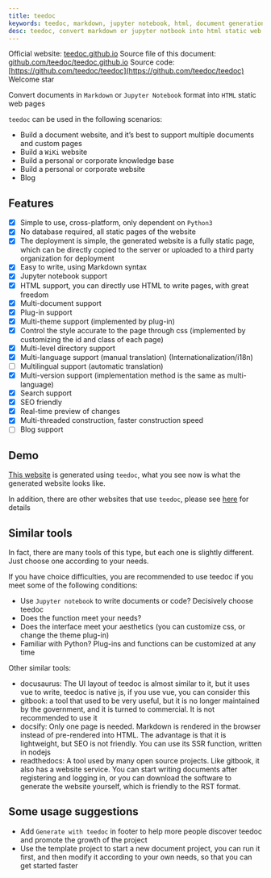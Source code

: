```yaml
---
title: teedoc
keywords: teedoc, markdown, jupyter notebook, html, document generation, alternative gitbook, website generation, static website, static blog
desc: teedoc, convert markdown or jupyter notbook into html static web pages, used for personal or corporate website building, blog building, database building, wiki, etc.
---
```



Official website: [teedoc.github.io](https://teedoc.github.io/)
Source file of this document: [github.com/teedoc/teedoc.github.io](https://github.com/teedoc/teedoc.github.io)
Source code: [https://github.com/teedoc/teedoc](https://github.com/teedoc/teedoc) Welcome star

Convert documents in `Markdown` or `Jupyter Notebook` format into `HTML` static web pages

`teedoc` can be used in the following scenarios:
* Build a document website, and it’s best to support multiple documents and custom pages
* Build a `WiKi` website
* Build a personal or corporate knowledge base
* Build a personal or corporate website
* Blog




## Features

- [x] Simple to use, cross-platform, only dependent on `Python3`
- [x] No database required, all static pages of the website
- [x] The deployment is simple, the generated website is a fully static page, which can be directly copied to the server or uploaded to a third party organization for deployment
- [x] Easy to write, using Markdown syntax
- [x] Jupyter notebook support
- [x] HTML support, you can directly use HTML to write pages, with great freedom
- [x] Multi-document support
- [x] Plug-in support
- [x] Multi-theme support (implemented by plug-in)
- [x] Control the style accurate to the page through css (implemented by customizing the id and class of each page)
- [x] Multi-level directory support
- [x] Multi-language support (manual translation) (Internationalization/i18n)
- [ ] Multilingual support (automatic translation)
- [x] Multi-version support (implementation method is the same as multi-language)
- [x] Search support
- [x] SEO friendly
- [x] Real-time preview of changes
- [x] Multi-threaded construction, faster construction speed
- [ ] Blog support

## Demo

[This website](https://teedoc.github.io/) is generated using `teedoc`, what you see now is what the generated website looks like.

In addition, there are other websites that use `teedoc`, please see [here](./usage/sites.md) for details


## Similar tools

In fact, there are many tools of this type, but each one is slightly different. Just choose one according to your needs.

If you have choice difficulties, you are recommended to use teedoc if you meet some of the following conditions:
* Use `Jupyter notebook` to write documents or code? Decisively choose teedoc
* Does the function meet your needs?
* Does the interface meet your aesthetics (you can customize css, or change the theme plug-in)
* Familiar with Python? Plug-ins and functions can be customized at any time

Other similar tools:
* docusaurus: The UI layout of teedoc is almost similar to it, but it uses vue to write, teedoc is native js, if you use vue, you can consider this
* gitbook: a tool that used to be very useful, but it is no longer maintained by the government, and it is turned to commercial. It is not recommended to use it
* docsify: Only one page is needed. Markdown is rendered in the browser instead of pre-rendered into HTML. The advantage is that it is lightweight, but SEO is not friendly. You can use its SSR function, written in nodejs
* readthedocs: A tool used by many open source projects. Like gitbook, it also has a website service. You can start writing documents after registering and logging in, or you can download the software to generate the website yourself, which is friendly to the RST format.


## Some usage suggestions

* Add `Generate with teedoc` in footer to help more people discover teedoc and promote the growth of the project
* Use the template project to start a new document project, you can run it first, and then modify it according to your own needs, so that you can get started faster
